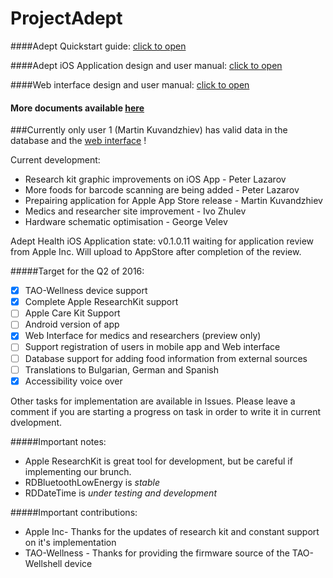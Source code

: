 # ProjectAdept

####Adept Quickstart guide: [click to open](https://github.com/ict-club/ProjectAdept/blob/master/Documentation/Adept%20Stick%20User%20Manual.pdf)

####Adept iOS Application design and user manual: [click to open](https://github.com/ict-club/ProjectAdept/blob/master/Documentation/Adept_iOS_App_Doc.pdf)

####Web interface design and user manual: [click to open](https://github.com/ict-club/ProjectAdept/blob/master/Documentation/Adept_Web_App_Doc.pdf)

#### More documents available [here](https://github.com/ict-club/ProjectAdept/tree/master/Documentation)

###Currently only user 1 (Martin Kuvandzhiev) has valid data in the database and the [web interface](http://adept.rapiddevcrew.com) !

Current development:
* Research kit graphic improvements on iOS App - Peter Lazarov
* More foods for barcode scanning are being added - Peter Lazarov
* Prepairing application for Apple App Store release - Martin Kuvandzhiev
* Medics and researcher site improvement - Ivo Zhulev
* Hardware schematic optimisation - George Velev

Adept Health iOS Application state:
v0.1.0.11 waiting for application review from Apple Inc. Will upload to AppStore after completion of the review.

#####Target for the Q2 of 2016:
- [x] TAO-Wellness device support
- [x] Complete Apple ResearchKit support
- [ ] Apple Care Kit Support
- [ ] Android version of app
- [x] Web Interface for medics and researchers (preview only)
- [ ] Support registration of users in mobile app and Web interface
- [ ] Database support for adding food information from external sources
- [ ] Translations to Bulgarian, German and Spanish
- [x] Accessibility voice over

Other tasks for implementation are available in Issues. Please leave a comment if you are starting a progress on task in order to write it in current dvelopment.

#####Important notes:
* Apple ResearchKit is great tool for development, but be careful if implementing our brunch.
* RDBluetoothLowEnergy is *stable*
* RDDateTime is *under testing and development*

#####Important contributions:
* Apple Inc-  Thanks for the updates of research kit and constant support on it's implementation
* TAO-Wellness - Thanks for providing the firmware source of the TAO-Wellshell device
